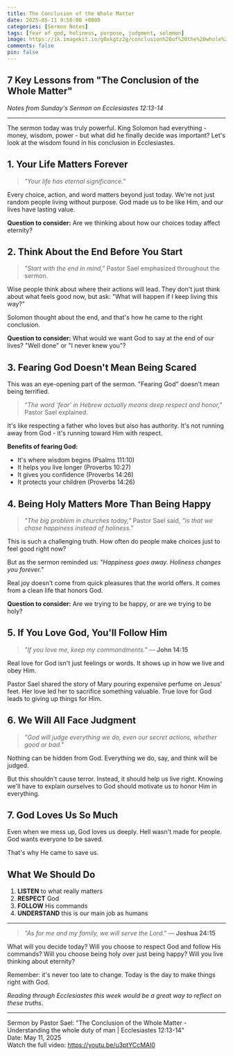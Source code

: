```yaml
---
title: The Conclusion of the Whole Matter
date: 2025-05-11 9:50:00 +0800
categories: [Sermon Notes]
tags: [fear of god, holiness, purpose, judgment, solomon]
image: https://ik.imagekit.io/g0xkgtz2g/conclusion%20of%20the%20whole%20matter.jpg?updatedAt=1746971622184
comments: false
pin: false
---
```


## 7 Key Lessons from "The Conclusion of the Whole Matter"

_Notes from Sunday's Sermon on Ecclesiastes 12:13-14_

---

The sermon today was truly powerful. King Solomon had everything - money, wisdom, power - but what did he finally decide was important? Let's look at the wisdom found in his conclusion in Ecclesiastes.

## 1. Your Life Matters Forever

> _"Your life has eternal significance."_

Every choice, action, and word matters beyond just today. We're not just random people living without purpose. God made us to be like Him, and our lives have lasting value.

**Question to consider:** Are we thinking about how our choices today affect eternity?

## 2. Think About the End Before You Start

> _"Start with the end in mind,"_ Pastor Sael emphasized throughout the sermon.

Wise people think about where their actions will lead. They don't just think about what feels good now, but ask: "What will happen if I keep living this way?"

Solomon thought about the end, and that's how he came to the right conclusion.

**Question to consider:** What would we want God to say at the end of our lives? "Well done" or "I never knew you"?

## 3. Fearing God Doesn't Mean Being Scared

This was an eye-opening part of the sermon. "Fearing God" doesn't mean being terrified.

> _"The word 'fear' in Hebrew actually means deep respect and honor,"_ Pastor Sael explained.

It's like respecting a father who loves but also has authority. It's not running away from God - it's running toward Him with respect.

**Benefits of fearing God:**

- It's where wisdom begins (Psalms 111:10)
- It helps you live longer (Proverbs 10:27)
- It gives you confidence (Proverbs 14:26)
- It protects your children (Proverbs 14:26)

## 4. Being Holy Matters More Than Being Happy

> _"The big problem in churches today,"_ Pastor Sael said, _"is that we chase happiness instead of holiness."_

This is such a challenging truth. How often do people make choices just to feel good right now?

But as the sermon reminded us: _"Happiness goes away. Holiness changes you forever."_

Real joy doesn't come from quick pleasures that the world offers. It comes from a clean life that honors God.

**Question to consider:** Are we trying to be happy, or are we trying to be holy?

## 5. If You Love God, You'll Follow Him

> _"If you love me, keep my commandments."_ — **John 14:15**

Real love for God isn't just feelings or words. It shows up in how we live and obey Him.

Pastor Sael shared the story of Mary pouring expensive perfume on Jesus' feet. Her love led her to sacrifice something valuable. True love for God leads to giving up things for Him.

## 6. We Will All Face Judgment

> _"God will judge everything we do, even our secret actions, whether good or bad."_

Nothing can be hidden from God. Everything we do, say, and think will be judged.

But this shouldn't cause terror. Instead, it should help us live right. Knowing we'll have to explain ourselves to God should motivate us to honor Him in everything.

## 7. God Loves Us So Much

Even when we mess up, God loves us deeply. Hell wasn't made for people. God wants everyone to be saved.

That's why He came to save us.

## What We Should Do

1. **LISTEN** to what really matters
2. **RESPECT** God
3. **FOLLOW** His commands
4. **UNDERSTAND** this is our main job as humans

---

> _"As for me and my family, we will serve the Lord."_ — **Joshua 24:15**

What will you decide today? Will you choose to respect God and follow His commands? Will you choose being holy over just being happy? Will you live thinking about eternity?

Remember: it's never too late to change. Today is the day to make things right with God.

_Reading through Ecclesiastes this week would be a great way to reflect on these truths._

---

Sermon by Pastor Sael: "The Conclusion of the Whole Matter - Understanding the whole duty of man | Ecclesiastes 12:13-14"<br>
Date: May 11, 2025<br>
Watch the full video: <a href="https://youtu.be/u3ptYCcMAl0" target="_blank">https://youtu.be/u3ptYCcMAl0</a>
